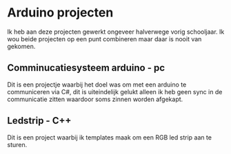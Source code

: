 # Arduino projecten
Ik heb aan deze projecten gewerkt ongeveer halverwege vorig schooljaar. Ik wou beide projecten op een punt combineren maar daar is nooit van gekomen.

## Comminucatiesysteem arduino - pc
Dit is een projectje waarbij het doel was om met een arduino te communiceren via C#, dit is uiteindelijk gelukt alleen ik heb geen sync in de communicatie zitten waardoor soms zinnen worden afgekapt.

## Ledstrip - C++
Dit is een project waarbij ik templates maak om een RGB led strip aan te sturen.